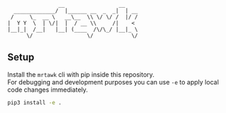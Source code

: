 ```
                __                 __    
  _____________/  |______ __  _  _|  | __
 /     \_  __ \   __\__  \\ \/ \/ /  |/ /
|  Y Y  \  | \/|  |  / __ \\     /|    < 
|__|_|  /__|   |__| (____  /\/\_/ |__|_ \
      \/                 \/            \/
```

## Setup
Install the `mrtawk` cli with pip inside this repository.\
For debugging and development purposes you can use `-e` to apply local code changes immediately.
```bash
pip3 install -e .
```
